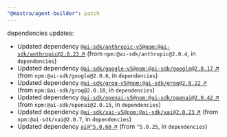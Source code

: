 ```yaml
---
"@mastra/agent-builder": patch
---
```

dependencies updates:
  - Updated dependency [`@ai-sdk/anthropic-v5@npm:@ai-sdk/anthropic@2.0.23` ↗︎](https://www.npmjs.com/package/@ai-sdk/anthropic-v5/v/2.0.23) (from `npm:@ai-sdk/anthropic@2.0.4`, in `dependencies`)
  - Updated dependency [`@ai-sdk/google-v5@npm:@ai-sdk/google@2.0.17` ↗︎](https://www.npmjs.com/package/@ai-sdk/google-v5/v/2.0.17) (from `npm:@ai-sdk/google@2.0.6`, in `dependencies`)
  - Updated dependency [`@ai-sdk/groq-v5@npm:@ai-sdk/groq@2.0.22` ↗︎](https://www.npmjs.com/package/@ai-sdk/groq-v5/v/2.0.22) (from `npm:@ai-sdk/groq@2.0.10`, in `dependencies`)
  - Updated dependency [`@ai-sdk/openai-v5@npm:@ai-sdk/openai@2.0.42` ↗︎](https://www.npmjs.com/package/@ai-sdk/openai-v5/v/2.0.42) (from `npm:@ai-sdk/openai@2.0.15`, in `dependencies`)
  - Updated dependency [`@ai-sdk/xai-v5@npm:@ai-sdk/xai@2.0.23` ↗︎](https://www.npmjs.com/package/@ai-sdk/xai-v5/v/2.0.23) (from `npm:@ai-sdk/xai@2.0.7`, in `dependencies`)
  - Updated dependency [`ai@^5.0.60` ↗︎](https://www.npmjs.com/package/ai/v/5.0.60) (from `^5.0.25`, in `dependencies`)
